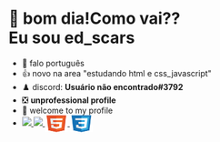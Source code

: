  
 # 👋 bom dia!Como vai?? <br>  **Eu sou ed_scars**
 - 🌱 falo português 
-  👍 novo na area "estudando html e css_javascript"
- ♟️ discord: **Usuário não encontrado#3792**
- ❎ **unprofessional profile**
- 🥳 welcome to my profile
- 
  <a href="https://github.com/edscars">
  <img height="180em" src="https://github-readme-stats.vercel.app/api?username=edscars&show_icons=true&theme=tokyonight&include_all_commits=true&count_private=true"/>
  <img src="https://cdn.jsdelivr.net/gh/devicons/devicon/icons/adonisjs/adonisjs-original.svg"/>
  <img align="center" alt="Rafa-HTML" height="30" width="40" src="https://raw.githubusercontent.com/devicons/devicon/master/icons/html5/html5-original.svg">
  <img align="center" alt="Rafa-CSS" height="30" width="40" src="https://raw.githubusercontent.com/devicons/devicon/master/icons/css3/css3-original.svg">
  
          


